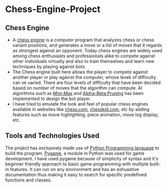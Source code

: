 ﻿# Chess-Engine-Project
 ## Chess Engine
 - A [chess engine](https://en.wikipedia.org/wiki/Chess_engine) is a computer program that analyzes chess or chess variant positions, and generates a move or a list of moves that it regards as strongest against an opponent. Today chess engines are widely used among chess enthusiasts and professionals alike to compete against other individuals virtually and also to train themselves and learn new techniques by playing against bots.
 - The Chess engine built here allows the player to compete against another player or play against the computer, whose levek of difficulty can ve varied. There are four levels of difficulty that have been decided based on number of moves that the algorithm can compute. AI algorithms such as [Mini-Max](https://en.wikipedia.org/wiki/Minimax) and [Alpha-Beta Pruning](https://en.wikipedia.org/wiki/Alpha%E2%80%93beta_pruning) has been implemented to design the bot player.
 - I have tried to emulate the look and feel of popular chess engines available in websites like [chess.com](https://www.chess.com/), [chesskid.com](https://www.chesskid.com/), etc by adding features such as move highlighting, piece animation, move log display, etc.
 
 ## Tools and Technologies Used
 The project has exclusively made use of [Python Programming language](https://docs.python.org/3/) to build the program. [Pygame](https://www.pygame.org/docs/), a module in Python was used for game development. I have used pygame because of simplicity of syntax and it's beginner friendly approach to basic game programming with multiple built-in features. It can run on any environment and has an exhuastive documentation thus making it easy to search for specific predefined functions and classes.

